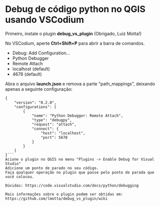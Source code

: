 # Debug de código python no QGIS usando VSCodium

Primeiro, instale o plugin **debug_vs_plugin** (Obrigado, Luiz Motta!)

No VSCodium, aperte **Ctrl+Shift+P** para abrir a barra de comandos.
- Debug: Add Configuration...
- Python Debugger
- Remote Attach
- localhost (default)
- 4678 (default)

Abra o arquivo **launch.json** e remova a parte "path_mappings", deixando apenas a seguinte configuração:
```
{
    "version": "0.2.0",
    "configurations": [
        {
            "name": "Python Debugger: Remote Attach",
            "type": "debugpy",
            "request": "attach",
            "connect": {
                "host": "localhost",
                "port": 5678
            }
        }
    ]
}```
Acione o plugin no QGIS no menu "Plugins -> Enable Debug for Visual Studio"
Adicione um ponto de parado no seu código.
Faça qualquer operação no plugin que passe pelo ponto de parada que você colocou.

Dúvidas: https://code.visualstudio.com/docs/python/debugging

Mais informações sobre o plugin podem ser obtidas em:
https://github.com/lmotta/debug_vs_plugin/wiki


